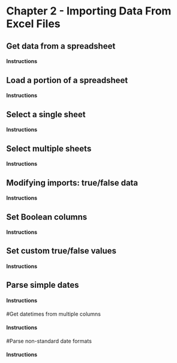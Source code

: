 # Chapter 2 - Importing Data From Excel Files

## Get data from a spreadsheet

#### Instructions


## Load a portion of a spreadsheet

#### Instructions


## Select a single sheet

#### Instructions


## Select multiple sheets

#### Instructions


## Modifying imports: true/false data

#### Instructions


## Set Boolean columns

#### Instructions


## Set custom true/false values

#### Instructions


## Parse simple dates

#### Instructions


#Get datetimes from multiple columns

#### Instructions


#Parse non-standard date formats

#### Instructions